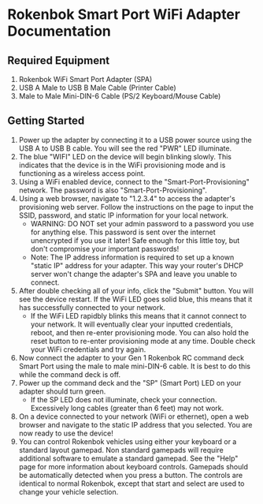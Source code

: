 # Rokenbok Smart Port WiFi Adapter Documentation

## Required Equipment

 1. Rokenbok WiFi Smart Port Adapter (SPA)
 2. USB A Male to USB B Male Cable (Printer Cable)
 3. Male to Male Mini-DIN-6 Cable (PS/2 Keyboard/Mouse Cable)

## Getting Started

 1. Power up the adapter by connecting it to a USB power source using the USB A to USB B cable.  You will see the red "PWR" LED illuminate.
 2. The blue "WIFI" LED on the device will begin blinking slowly.  This indicates that the device is in the WiFi provisioning mode and is functioning as a wireless access point.
 3. Using a WiFi enabled device, connect to the "Smart-Port-Provisioning" network.  The password is also "Smart-Port-Provisioning".
 4. Using a web browser, navigate to "1.2.3.4" to access the adapter's provisioning web server.  Follow the instructions on the page to input the SSID, password, and static IP information for your local network.
	 - WARNING: DO NOT set your admin password to a password you use for anything else.  This password is sent over the internet unencrypted if you use it later!  Safe enough for this little toy, but don't compromise your important passwords!
	 - Note: The IP address information is required to set up a known "static IP" address for your adapter.  This way your router's DHCP server won't change the adapter's SPA and leave you unable to connect.
 5. After double checking all of your info, click the "Submit" button.  You will see the device restart.  If the WiFi LED goes solid blue, this means that it has successfully connected to your network.
	 - If the WiFi LED rapidbly blinks this means that it cannot connect to your network.  It will eventually clear your inputted credentials, reboot, and then re-enter provisioning mode.  You can also hold the reset button to re-enter provisioning mode at any time.  Double check your WiFi credentials and try again.
 6. Now connect the adapter to your Gen 1 Rokenbok RC command deck Smart Port using the male to male mini-DIN-6 cable.  It is best to do this while the command deck is off.
 7. Power up the command deck and the "SP" (Smart Port) LED on your adapter should turn green.
	 - If the SP LED does not illuminate, check your connection.  Excessively long cables (greater than 6 feet) may not work.
 8. On a device connected to your network (WiFi or ethernet), open a web browser and navigate to the static IP address that you selected.  You are now ready to use the device!
 9. You can control Rokenbok vehicles using either your keyboard or a standard layout gamepad.  Non standard gamepads will require additional software to emulate a standard gamepad.  See the "Help" page for more information about keyboard controls.  Gamepads should be automatically detected when you press a button.  The controls are identical to normal Rokenbok, except that start and select are used to change your vehicle selection.
